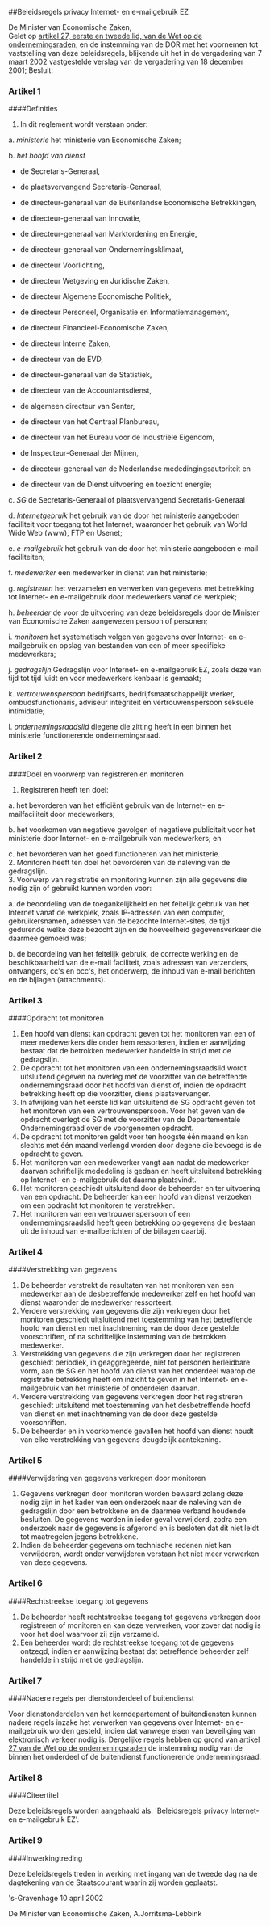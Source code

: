 <meta http-equiv='Content-Type' content='text/html; charset=utf-8' />

##Beleidsregels privacy Internet- en e-mailgebruik EZ

De Minister van Economische Zaken,  
Gelet op [artikel 27, eerste en tweede lid, van de Wet op de ondernemingsraden](../../../../../../../../wet/wet/op/de/ondernemingsraden/BWBR0002747/README.md), en de instemming van de DOR met het voornemen tot vaststelling van deze beleidsregels, blijkende uit het in de vergadering van 7 maart 2002 vastgestelde verslag van de vergadering van 18 december 2001;
Besluit:    

### Artikel  1  

####Definities

1.  In dit reglement wordt verstaan onder: 

a. *ministerie* het ministerie van Economische Zaken;  

b.  *het hoofd van dienst*  

- de Secretaris-Generaal,  

- de plaatsvervangend Secretaris-Generaal,  

- de directeur-generaal van de Buitenlandse Economische Betrekkingen,  

- de directeur-generaal van Innovatie,  

- de directeur-generaal van Marktordening en Energie,  

- de directeur-generaal van Ondernemingsklimaat,  

- de directeur Voorlichting,  

- de directeur Wetgeving en Juridische Zaken,  

- de directeur Algemene Economische Politiek,  

- de directeur Personeel, Organisatie en Informatiemanagement,  

- de directeur Financieel-Economische Zaken,  

- de directeur Interne Zaken,  

- de directeur van de EVD,  

- de directeur-generaal van de Statistiek,  

- de directeur van de Accountantsdienst,  

- de algemeen directeur van Senter,  

- de directeur van het Centraal Planbureau,  

- de directeur van het Bureau voor de Industriële Eigendom,  

- de Inspecteur-Generaal der Mijnen,  

- de directeur-generaal van de Nederlandse mededingingsautoriteit en  

- de directeur van de Dienst uitvoering en toezicht energie;    

c. *SG* de Secretaris-Generaal of plaatsvervangend Secretaris-Generaal  

d. *Internetgebruik* het gebruik van de door het ministerie aangeboden faciliteit voor toegang tot het Internet, waaronder het gebruik van World Wide Web (www), FTP en Usenet;  

e. *e-mailgebruik* het gebruik van de door het ministerie aangeboden e-mail faciliteiten;  

f. *medewerker* een medewerker in dienst van het ministerie;  

g. *registreren* het verzamelen en verwerken van gegevens met betrekking tot Internet- en e-mailgebruik door medewerkers vanaf de werkplek;  

h. *beheerder* de voor de uitvoering van deze beleidsregels door de Minister van Economische Zaken aangewezen persoon of personen;  

i. *monitoren* het systematisch volgen van gegevens over Internet- en e-mailgebruik en opslag van bestanden van een of meer specifieke medewerkers;  

j. *gedragslijn* Gedragslijn voor Internet- en e-mailgebruik EZ, zoals deze van tijd tot tijd luidt en voor medewerkers kenbaar is gemaakt;  

k. *vertrouwenspersoon* bedrijfsarts, bedrijfsmaatschappelijk werker, ombudsfunctionaris, adviseur integriteit en vertrouwenspersoon seksuele intimidatie;  

l. *ondernemingsraadslid* diegene die zitting heeft in een binnen het ministerie functionerende ondernemingsraad.     

### Artikel  2  

####Doel en voorwerp van registreren en monitoren

1.  Registreren heeft ten doel: 

a. het bevorderen van het efficiënt gebruik van de Internet- en e-mailfaciliteit door medewerkers;  

b. het voorkomen van negatieve gevolgen of negatieve publiciteit voor het ministerie door Internet- en e-mailgebruik van medewerkers; en  

c. het bevorderen van het goed functioneren van het ministerie.     
2.  Monitoren heeft ten doel het bevorderen van de naleving van de gedragslijn.   
3.  Voorwerp van registratie en monitoring kunnen zijn alle gegevens die nodig zijn of gebruikt kunnen worden voor: 

a. de beoordeling van de toegankelijkheid en het feitelijk gebruik van het Internet vanaf de werkplek, zoals IP-adressen van een computer, gebruikersnamen, adressen van de bezochte Internet-sites, de tijd gedurende welke deze bezocht zijn en de hoeveelheid gegevensverkeer die daarmee gemoeid was;  

b. de beoordeling van het feitelijk gebruik, de correcte werking en de beschikbaarheid van de e-mail faciliteit, zoals adressen van verzenders, ontvangers, cc's en bcc's, het onderwerp, de inhoud van e-mail berichten en de bijlagen (attachments).     

### Artikel  3  

####Opdracht tot monitoren

1.  Een hoofd van dienst kan opdracht geven tot het monitoren van een of meer medewerkers die onder hem ressorteren, indien er aanwijzing bestaat dat de betrokken medewerker handelde in strijd met de gedragslijn.   
2.  De opdracht tot het monitoren van een ondernemingsraadslid wordt uitsluitend gegeven na overleg met de voorzitter van de betreffende ondernemingsraad door het hoofd van dienst of, indien de opdracht betrekking heeft op die voorzitter, diens plaatsvervanger.   
3.  In afwijking van het eerste lid kan uitsluitend de SG opdracht geven tot het monitoren van een vertrouwenspersoon. Vóór het geven van de opdracht overlegt de SG met de voorzitter van de Departementale Ondernemingsraad over de voorgenomen opdracht.   
4.  De opdracht tot monitoren geldt voor ten hoogste één maand en kan slechts met één maand verlengd worden door degene die bevoegd is de opdracht te geven.   
5.  Het monitoren van een medewerker vangt aan nadat de medewerker daarvan schriftelijk mededeling is gedaan en heeft uitsluitend betrekking op Internet- en e-mailgebruik dat daarna plaatsvindt.   
6.  Het monitoren geschiedt uitsluitend door de beheerder en ter uitvoering van een opdracht. De beheerder kan een hoofd van dienst verzoeken om een opdracht tot monitoren te verstrekken.   
7.  Het monitoren van een vertrouwenspersoon of een ondernemingsraadslid heeft geen betrekking op gegevens die bestaan uit de inhoud van e-mailberichten of de bijlagen daarbij.   

### Artikel  4  

####Verstrekking van gegevens

1.  De beheerder verstrekt de resultaten van het monitoren van een medewerker aan de desbetreffende medewerker zelf en het hoofd van dienst waaronder de medewerker ressorteert.   
2.  Verdere verstrekking van gegevens die zijn verkregen door het monitoren geschiedt uitsluitend met toestemming van het betreffende hoofd van dienst en met inachtneming van de door deze gestelde voorschriften, of na schriftelijke instemming van de betrokken medewerker.   
3.  Verstrekking van gegevens die zijn verkregen door het registreren geschiedt periodiek, in geaggregeerde, niet tot personen herleidbare vorm, aan de SG en het hoofd van dienst van het onderdeel waarop de registratie betrekking heeft om inzicht te geven in het Internet- en e-mailgebruik van het ministerie of onderdelen daarvan.   
4.  Verdere verstrekking van gegevens verkregen door het registreren geschiedt uitsluitend met toestemming van het desbetreffende hoofd van dienst en met inachtneming van de door deze gestelde voorschriften.   
5.  De beheerder en in voorkomende gevallen het hoofd van dienst houdt van elke verstrekking van gegevens deugdelijk aantekening.   

### Artikel  5  

####Verwijdering van gegevens verkregen door monitoren

1.  Gegevens verkregen door monitoren worden bewaard zolang deze nodig zijn in het kader van een onderzoek naar de naleving van de gedragslijn door een betrokkene en de daarmee verband houdende besluiten. De gegevens worden in ieder geval verwijderd, zodra een onderzoek naar de gegevens is afgerond en is besloten dat dit niet leidt tot maatregelen jegens betrokkene.   
2.  Indien de beheerder gegevens om technische redenen niet kan verwijderen, wordt onder verwijderen verstaan het niet meer verwerken van deze gegevens.   

### Artikel  6  

####Rechtstreekse toegang tot gegevens

1.  De beheerder heeft rechtstreekse toegang tot gegevens verkregen door registreren of monitoren en kan deze verwerken, voor zover dat nodig is voor het doel waarvoor zij zijn verzameld.   
2.  Een beheerder wordt de rechtstreekse toegang tot de gegevens ontzegd, indien er aanwijzing bestaat dat betreffende beheerder zelf handelde in strijd met de gedragslijn.   

### Artikel  7  

####Nadere regels per dienstonderdeel of buitendienst

Voor dienstonderdelen van het kerndepartement of buitendiensten kunnen nadere regels inzake het verwerken van gegevens over Internet- en e-mailgebruik worden gesteld, indien dat vanwege eisen van beveiliging van elektronisch verkeer nodig is. Dergelijke regels hebben op grond van [artikel 27 van de Wet op de ondernemingsraden](../../../../../../../../wet/wet/op/de/ondernemingsraden/BWBR0002747/README.md) de instemming nodig van de binnen het onderdeel of de buitendienst functionerende ondernemingsraad.  

### Artikel  8  

####Citeertitel

Deze beleidsregels worden aangehaald als: 'Beleidsregels privacy Internet- en e-mailgebruik EZ'.  

### Artikel  9  

####Inwerkingtreding

Deze beleidsregels treden in werking met ingang van de tweede dag na de dagtekening van de Staatscourant waarin zij worden geplaatst.  

's-Gravenhage 
10 april 2002    

De 
Minister van Economische Zaken, 
A.Jorritsma-Lebbink    
